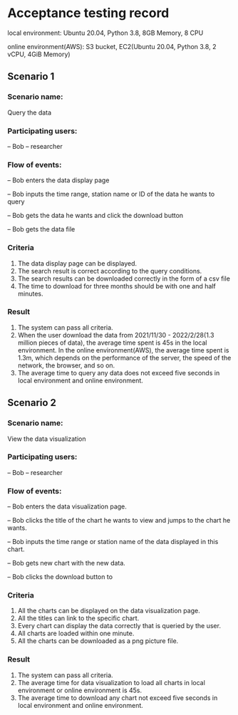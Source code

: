 # Acceptance testing record
local environment: Ubuntu 20.04, Python 3.8, 8GB Memory, 8 CPU

online environment(AWS): S3 bucket, EC2(Ubuntu 20.04, Python 3.8, 2 vCPU, 4GiB Memory)

## Scenario 1

### Scenario name:
Query the data 

### Participating users: 
– Bob – researcher 

### Flow of events: 
– Bob enters the data display page

– Bob inputs the time range, station name or ID of the data he wants to query

– Bob gets the data he wants and click the download button

– Bob gets the data file

### Criteria
1. The data display page can be displayed.
2. The search result is correct according to the query conditions.
3. The search results can be downloaded correctly in the form of a csv file
4. The time to download for three months should be with one and half minutes.

### Result
1. The system can pass all criteria.
2. When the user download the data from 2021/11/30 - 2022/2/28(1.3 million pieces of data), the average time spent is 45s in the local environment. In the online environment(AWS),  the average time spent is 1.3m, which   depends on the performance of the server, the speed of the network, the browser, and so on.
3. The average time to query any data does not exceed five seconds in local environment and online environment.

## Scenario 2

### Scenario name:
View the data visualization

### Participating users: 
– Bob – researcher 

### Flow of events: 
– Bob enters the data visualization page.

– Bob clicks the title of the chart he wants to view and jumps to the chart he wants.

– Bob inputs the time range or station name of the data displayed in this chart.

– Bob gets new chart with the new data.

– Bob clicks the download button to

### Criteria
1. All the charts can be displayed on the data visualization page.
2. All the titles can link to the specific chart.
3. Every chart can display the data correctly that is queried by the user.
4. All charts are loaded within one minute.
5. All the charts can be downloaded as a png picture file.


### Result
1. The system can pass all criteria.
2. The average time for data visualization to load all charts in local environment or online environment is 45s.
3. The average time to download any chart not exceed five seconds in local environment and online environment.





